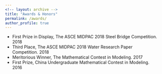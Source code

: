 ```yaml
---
<!-- layout: archive -->
title: "Awards & Honors"
permalink: /awards/
author_profile: true
---
```


* First Prize in Display, The ASCE MIDPAC 2018 Steel Bridge Competition. 2018
* Third Place, The ASCE MIDPAC 2018 Water Research Paper Competition.  2018
* Meritorious Winner, The Mathematical Contest in Modeling. 2017
* First Prize, China Undergraduate Mathematical Contest in Modeling. 2016